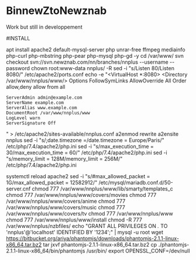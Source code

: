 # BinnewZtoNewznab
Work but still in developpement

#INSTALL

apt install apache2 default-mysql-server php unrar-free ffmpeg mediainfo php-curl php-mbstring php-pear php-mysql php-gd -y
cd /var/www/
svn checkout svn://svn.newznab.com/nn/branches/nnplus --username <BUYIT> --password <BUYIT>
chown root:www-data nnplus/ -R
sed -i "s/Listen 80/Listen 8080/" /etc/apache2/ports.conf
echo -e "<VirtualHost *:8080>
	<Directory /var/www/nnplus/www/>
		Options FollowSymLinks
		AllowOverride All
		Order allow,deny
		allow from all
	</Directory>

	ServerAdmin admin@example.com
	ServerName example.com
	ServerAlias www.example.com
	DocumentRoot /var/www/nnplus/www
	LogLevel warn
	ServerSignature Off
</VirtualHost>" > /etc/apache2/sites-available/nnplus.conf
a2enmod rewrite
a2ensite nnplus
sed -i "s/;date.timezone =/date.timezone = Europe\/Paris/" /etc/php/7.4/apache2/php.ini
sed -i "s/max_execution_time = 30/max_execution_time = 60/" /etc/php/7.4/apache2/php.ini
sed -i "s/memory_limit = 128M/memory_limit = 256M/" /etc/php/7.4/apache2/php.ini

systemctl reload apache2
sed -i "s/#max_allowed_packet     = 1G/max_allowed_packet     = 12582912/" /etc/mysql/mariadb.conf.d/50-server.cnf
chmod 777 /var/www/nnplus/www/lib/smarty/templates_c
chmod 777 /var/www/nnplus/www/covers/movies
chmod 777 /var/www/nnplus/www/covers/anime
chmod 777 /var/www/nnplus/www/covers/music
chmod 777 /var/www/nnplus/www/covers/tv
chmod 777 /var/www/nnplus/www
chmod 777 /var/www/nnplus/www/install
chmod -R 777 /var/www/nnplus/nzbfiles/
echo "GRANT ALL PRIVILEGES ON *.* TO 'nnplus'@'localhost' IDENTIFIED BY '1234';" | mysql -u root
wget https://bitbucket.org/ariya/phantomjs/downloads/phantomjs-2.1.1-linux-x86_64.tar.bz2
tar jxvf phantomjs-2.1.1-linux-x86_64.tar.bz2
cp ./phantomjs-2.1.1-linux-x86_64/bin/phantomjs /usr/bin/
export OPENSSL_CONF=/dev/null
